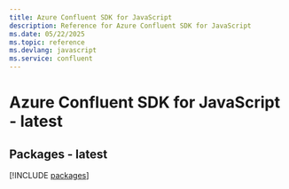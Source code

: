 ```yaml
---
title: Azure Confluent SDK for JavaScript
description: Reference for Azure Confluent SDK for JavaScript
ms.date: 05/22/2025
ms.topic: reference
ms.devlang: javascript
ms.service: confluent
---
```

# Azure Confluent SDK for JavaScript - latest
## Packages - latest
[!INCLUDE [packages](confluent-index.md)]